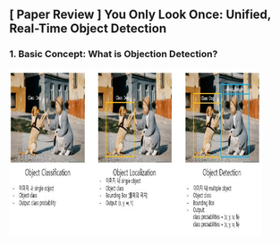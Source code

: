 ## [ Paper Review ] You Only Look Once: Unified, Real-Time Object Detection
### 1. Basic Concept: What is Objection Detection?
<img src="./img/What_is_Objection_Detection.jpg" width="450px" height="300px" title="px(픽셀) 크기 설정" alt="Object Classification"></img><br/>


